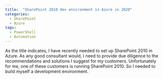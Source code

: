 ```yaml
---
title:  "SharePoint 2010 dev environment in Azure in 2020"
categories:
  - SharePoint
  - Azure
tags:
  - PowerShell
  - Automation
---
```


As the title indicates, I have recently needed to set up SharePoint 2010 in Azure. As any good consultant would, I need to provide due diligence to the recommendations and solutions I suggest for my customers. Unfortunately for me, one of these customers is running SharePoint 2010. So I needed to build myself a development environment.

